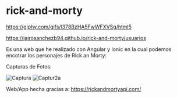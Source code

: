 # rick-and-morty

https://giphy.com/gifs/l378BzHA5FwWFXVSg/html5

https://jairosanchezb94.github.io/rick-and-morty/usuarios

Es una web que he realizado con Angular y Ionic en la cual podemos encotrar los personajes de Rick an Morty: 

Capturas de Fotos: 

![Captura](https://user-images.githubusercontent.com/32551746/111355761-fa1f6300-8687-11eb-9ae8-3cd552cd2e27.JPG)
![Captur2a](https://user-images.githubusercontent.com/32551746/111355774-fc81bd00-8687-11eb-8e59-ccd4f029064a.JPG)

Web/App hecha gracias a: https://rickandmortyapi.com/


